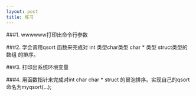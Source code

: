 ```yaml
---
layout: post
title: 练习 
---
```

###1. 
wwwwww打印出命令行参数
 
###2. 
学会调用qsort 函数来完成对  int 类型char类型 char * 类型 struct类型的数组 
 的排序。 

###3. 
打印出系统环境变量 

###4.
用函数指针来完成对int char char * struct 的冒泡排序。实现自己的qsort  
命名为myqsort(...); 



